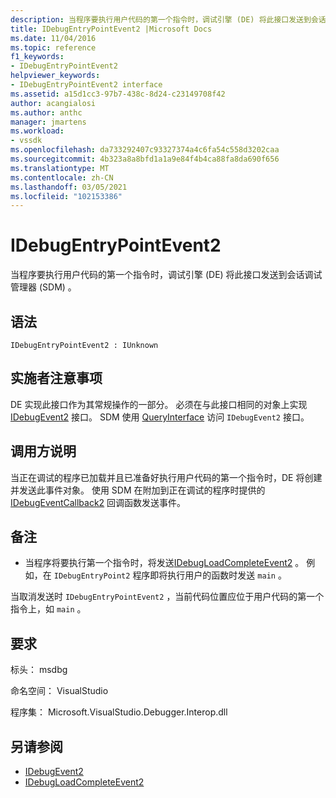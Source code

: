 ```yaml
---
description: 当程序要执行用户代码的第一个指令时，调试引擎 (DE) 将此接口发送到会话调试管理器 (SDM) 。
title: IDebugEntryPointEvent2 |Microsoft Docs
ms.date: 11/04/2016
ms.topic: reference
f1_keywords:
- IDebugEntryPointEvent2
helpviewer_keywords:
- IDebugEntryPointEvent2 interface
ms.assetid: a15d1cc3-97b7-438c-8d24-c23149708f42
author: acangialosi
ms.author: anthc
manager: jmartens
ms.workload:
- vssdk
ms.openlocfilehash: da733292407c93327374a4c6fa54c558d3202caa
ms.sourcegitcommit: 4b323a8a8bfd1a1a9e84f4b4ca88fa8da690f656
ms.translationtype: MT
ms.contentlocale: zh-CN
ms.lasthandoff: 03/05/2021
ms.locfileid: "102153386"
---
```

# <a name="idebugentrypointevent2"></a>IDebugEntryPointEvent2
当程序要执行用户代码的第一个指令时，调试引擎 (DE) 将此接口发送到会话调试管理器 (SDM) 。

## <a name="syntax"></a>语法

```
IDebugEntryPointEvent2 : IUnknown
```

## <a name="notes-for-implementers"></a>实施者注意事项
 DE 实现此接口作为其常规操作的一部分。 必须在与此接口相同的对象上实现 [IDebugEvent2](../../../extensibility/debugger/reference/idebugevent2.md) 接口。 SDM 使用 [QueryInterface](/cpp/atl/queryinterface) 访问 `IDebugEvent2` 接口。

## <a name="notes-for-callers"></a>调用方说明
 当正在调试的程序已加载并且已准备好执行用户代码的第一个指令时，DE 将创建并发送此事件对象。 使用 SDM 在附加到正在调试的程序时提供的 [IDebugEventCallback2](../../../extensibility/debugger/reference/idebugeventcallback2.md) 回调函数发送事件。

## <a name="remarks"></a>备注
- 当程序将要执行第一个指令时，将发送[IDebugLoadCompleteEvent2](../../../extensibility/debugger/reference/idebugloadcompleteevent2.md) 。 例如，在 `IDebugEntryPoint2` 程序即将执行用户的函数时发送 `main` 。

 当取消发送时 `IDebugEntryPointEvent2` ，当前代码位置应位于用户代码的第一个指令上，如 `main` 。

## <a name="requirements"></a>要求
 标头： msdbg

 命名空间： VisualStudio

 程序集： Microsoft.VisualStudio.Debugger.Interop.dll

## <a name="see-also"></a>另请参阅
- [IDebugEvent2](../../../extensibility/debugger/reference/idebugevent2.md)
- [IDebugLoadCompleteEvent2](../../../extensibility/debugger/reference/idebugloadcompleteevent2.md)
